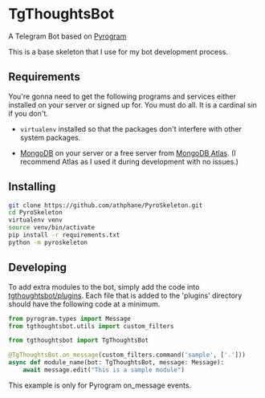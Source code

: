 # TgThoughtsBot
A Telegram Bot based on [Pyrogram](https://github.com/pyrogram/pyrogram)

This is a base skeleton that I use for my bot development process.

## Requirements
You're gonna need to get the following programs and services either installed on your server
or signed up for. You must do all. It is a cardinal sin if you don't.

* `virtualenv` installed so that the packages don't interfere with other system packages.

* [MongoDB](https://www.mongodb.com) on your server or a free server from 
[MongoDB Atlas](https://www.mongodb.com/cloud/atlas). (I recommend Atlas as I used it during
development with no issues.)

## Installing
```bash
git clone https://github.com/athphane/PyroSkeleton.git
cd PyroSkeleton
virtualenv venv
source venv/bin/activate
pip install -r requirements.txt
python -m pyroskeleton
```

## Developing
To add extra modules to the bot, simply add the code into [tgthoughtsbot/plugins](tgthoughtsbot/plugins). Each file
that is added to the 'plugins' directory should have the following code at a minimum.
```python
from pyrogram.types import Message
from tgthoughtsbot.utils import custom_filters

from tgthoughtsbot import TgThoughtsBot

@TgThoughtsBot.on_message(custom_filters.command('sample', ['.']))
async def module_name(bot: TgThoughtsBot, message: Message):
    await message.edit("This is a sample module")
```

This example is only for Pyrogram on_message events. 
